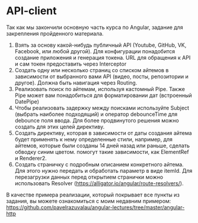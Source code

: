 # API-client

Так как мы закончили основную часть курса по Angular, задание для закрепления пройденного материала.

1. Взять за основу какой-нибудь публичный API (Youtube, GitHub, VK, Facebook, или любой другой). Для конфигурации понадобится создание приложения и генерация токена. URL для обращения к API и сам токен предоставить через Interceptor
2. Создать одну или несколько страниц со списком айтемов в зависимости от выбранного вами API (видео, посты, репозитории и другое). Должна быть навигация через Routing.
3. Реализовать поиск по айтемам, используя кастомный Pipe. Также Pipe может вам понадобиться для форматировании дат (встроенный DatePipe)
4. Чтобы реализовать задержку между поисками используйте Subject (выбрать наиболее подходящий) и оператор debounceTime для debounce поля ввода. Для более продвинутого решения можно создать для этих целей директиву.
5. Создать директиву, которая в зависимости от даты создания айтема будет применять к нему определенные стили, например, для айтемов, которые были созданы 14 дней назад или раньше, сделать обводку синим цветом. помогут такие зависимости, как ElementRef и Renderer2.
6. Создать страничку с подробным описанием конкретного айтема. Для этого нужно передать и обработать параметр в виде itemId. Для перезагрузки данных перед открытием странички можно использовать Resolver (https://alligator.io/angular/route-resolvers/).

В качестве примера реализации, который покрывает все пункты из задания, вы можете ознакомиться с моим недавним примером:
https://github.com/pavelrazuvalau/angular-lectures/tree/master/angular-http
